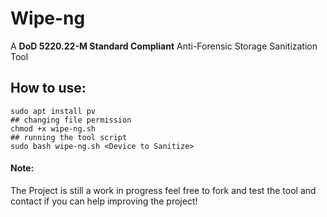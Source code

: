 # Wipe-ng
A **DoD 5220.22-M Standard Compliant** Anti-Forensic Storage Sanitization Tool

## How to use:

    sudo apt install pv
    ## changing file permission
    chmod +x wipe-ng.sh
    ## running the tool script
    sudo bash wipe-ng.sh <Device to Sanitize>


#### Note:

The Project is still  a work in progress feel free to fork and test the tool and contact if you can help improving the project!

